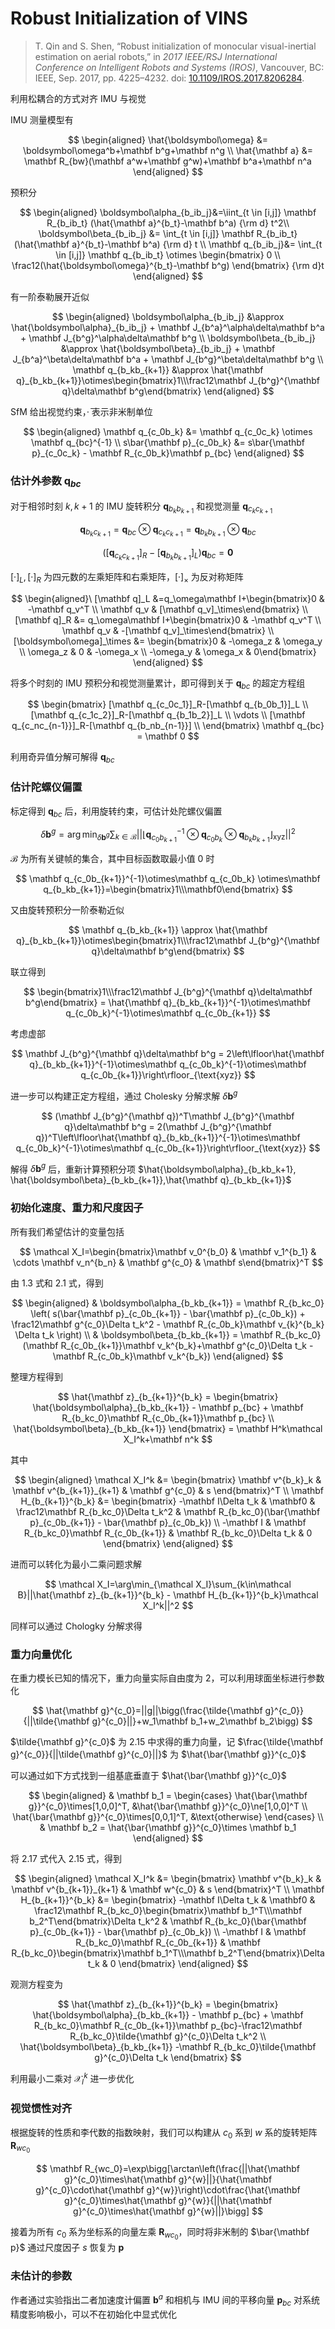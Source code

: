 # Robust Initialization of VINS

> T. Qin and S. Shen, “Robust initialization of monocular visual-inertial estimation on aerial robots,” in _2017 IEEE/RSJ International Conference on Intelligent Robots and Systems (IROS)_, Vancouver, BC: IEEE, Sep. 2017, pp. 4225–4232. doi: [10.1109/IROS.2017.8206284](https://doi.org/10.1109/IROS.2017.8206284).

利用松耦合的方式对齐 IMU 与视觉

<CenteredImg src="/img/blogs/vins-init/1.png" width="65%" />

IMU 测量模型有

$$
\begin{aligned}
\hat{\boldsymbol\omega} &= \boldsymbol\omega^b+\mathbf b^g+\mathbf n^g \\
\hat{\mathbf a} &= \mathbf R_{bw}(\mathbf a^w+\mathbf g^w)+\mathbf b^a+\mathbf n^a
\end{aligned}
$$

预积分

$$
\begin{aligned}
\boldsymbol\alpha_{b_ib_j}&=\iint_{t \in [i,j]} \mathbf R_{b_ib_t} (\hat{\mathbf a}^{b_t}-\mathbf b^a) {\rm d} t^2\\
\boldsymbol\beta_{b_ib_j} &= \int_{t \in [i,j]} \mathbf R_{b_ib_t} (\hat{\mathbf a}^{b_t}-\mathbf b^a) {\rm d} t \\
\mathbf q_{b_ib_j}&= \int_{t \in [i,j]} \mathbf q_{b_ib_t} \otimes \begin{bmatrix} 0 \\ \frac12(\hat{\boldsymbol\omega}^{b_t}-\mathbf b^g) \end{bmatrix} {\rm d}t
\end{aligned}
$$

有一阶泰勒展开近似

$$
\begin{aligned}
\boldsymbol\alpha_{b_ib_j} &\approx \hat{\boldsymbol\alpha}_{b_ib_j} + \mathbf J_{b^a}^\alpha\delta\mathbf b^a + \mathbf J_{b^g}^\alpha\delta\mathbf b^g \\
\boldsymbol\beta_{b_ib_j} &\approx \hat{\boldsymbol\beta}_{b_ib_j} + \mathbf J_{b^a}^\beta\delta\mathbf b^a + \mathbf J_{b^g}^\beta\delta\mathbf b^g \\
\mathbf q_{b_kb_{k+1}} &\approx \hat{\mathbf q}_{b_kb_{k+1}}\otimes\begin{bmatrix}1\\\frac12\mathbf J_{b^g}^{\mathbf q}\delta\mathbf b^g\end{bmatrix}
\end{aligned}
$$

SfM 给出视觉约束，$\bar ·$ 表示非米制单位

$$
\begin{aligned}
\mathbf q_{c_0b_k} &= \mathbf q_{c_0c_k} \otimes \mathbf q_{bc}^{-1} \\
s\bar{\mathbf p}_{c_0b_k} &= s\bar{\mathbf p}_{c_0c_k} - \mathbf R_{c_0b_k}\mathbf p_{bc}
\end{aligned}
$$

### 估计外参数 $\mathbf q_{bc}$

对于相邻时刻 $k,k+1$ 的 IMU 旋转积分 $\mathbf q_{b_kb_{k+1}}$ 和视觉测量 $\mathbf q_{c_kc_{k+1}}$

$$
\mathbf q_{b_kc_{k+1}}=\mathbf q_{bc}\otimes\mathbf q_{c_kc_{k+1}}=\mathbf q_{b_kb_{k+1}}\otimes\mathbf q_{bc}
$$

$$
\left([\mathbf q_{c_kc_{k+1}}]_R - [\mathbf q_{b_kb_{k+1}}]_L\right)\mathbf q_{bc}=\mathbf0
$$

$[·]_L, [·]_R$ 为四元数的左乘矩阵和右乘矩阵，$[·]_\times$ 为反对称矩阵

$$
\begin{aligned}\
[\mathbf q]_L &=q_\omega\mathbf I+\begin{bmatrix}0 & -\mathbf q_v^T \\ \mathbf q_v & [\mathbf q_v]_\times\end{bmatrix} \\
[\mathbf q]_R &= q_\omega\mathbf I+\begin{bmatrix}0 & -\mathbf q_v^T \\ \mathbf q_v & -[\mathbf q_v]_\times\end{bmatrix} \\
[\boldsymbol\omega]_\times &= \begin{bmatrix}0 & -\omega_z & \omega_y \\ \omega_z & 0 & -\omega_x \\ -\omega_y & \omega_x & 0\end{bmatrix}
\end{aligned}
$$

将多个时刻的 IMU 预积分和视觉测量累计，即可得到关于 $\mathbf q_{bc}$ 的超定方程组

$$
\begin{bmatrix}
[\mathbf q_{c_0c_1}]_R-[\mathbf q_{b_0b_1}]_L \\
[\mathbf q_{c_1c_2}]_R-[\mathbf q_{b_1b_2}]_L \\
\vdots \\
[\mathbf q_{c_nc_{n-1}}]_R-[\mathbf q_{b_nb_{n-1}}] \\
\end{bmatrix} \mathbf q_{bc} = \mathbf 0
$$

利用奇异值分解可解得 $\mathbf q_{bc}$

### 估计陀螺仪偏置

标定得到 $\mathbf q_{bc}$ 后，利用旋转约束，可估计处陀螺仪偏置

$$
\delta\mathbf b^g = \arg\min_{\delta\mathbf b^g}\sum_{k\in{\mathcal B}} \left|\left|\left\lfloor\mathbf q_{c_0b_{k+1}}^{-1}\otimes\mathbf q_{c_0b_k} \otimes\mathbf q_{b_kb_{k+1}} \right\rfloor_{\text{xyz}}\right|\right|^2
$$

$\mathcal B$ 为所有关键帧的集合，其中目标函数取最小值 $0$ 时

$$
\mathbf q_{c_0b_{k+1}}^{-1}\otimes\mathbf q_{c_0b_k} \otimes\mathbf q_{b_kb_{k+1}}=\begin{bmatrix}1\\\mathbf0\end{bmatrix}
$$

又由旋转预积分一阶泰勒近似

$$
\mathbf q_{b_kb_{k+1}} \approx \hat{\mathbf q}_{b_kb_{k+1}}\otimes\begin{bmatrix}1\\\frac12\mathbf J_{b^g}^{\mathbf q}\delta\mathbf b^g\end{bmatrix}
$$

联立得到

$$
\begin{bmatrix}1\\\frac12\mathbf J_{b^g}^{\mathbf q}\delta\mathbf b^g\end{bmatrix} = \hat{\mathbf q}_{b_kb_{k+1}}^{-1}\otimes\mathbf q_{c_0b_k}^{-1}\otimes\mathbf q_{c_0b_{k+1}}
$$

考虑虚部

$$
\mathbf J_{b^g}^{\mathbf q}\delta\mathbf b^g = 2\left\lfloor\hat{\mathbf q}_{b_kb_{k+1}}^{-1}\otimes\mathbf q_{c_0b_k}^{-1}\otimes\mathbf q_{c_0b_{k+1}}\right\rfloor_{\text{xyz}}
$$

进一步可以构建正定方程组，通过 Cholesky 分解求解 $\delta\mathbf b^g$

$$
(\mathbf J_{b^g}^{\mathbf q})^T\mathbf J_{b^g}^{\mathbf q}\delta\mathbf b^g = 2(\mathbf J_{b^g}^{\mathbf q})^T\left\lfloor\hat{\mathbf q}_{b_kb_{k+1}}^{-1}\otimes\mathbf q_{c_0b_k}^{-1}\otimes\mathbf q_{c_0b_{k+1}}\right\rfloor_{\text{xyz}}
$$

解得 $\delta\mathbf b^g$ 后，重新计算预积分项 $\hat{\boldsymbol\alpha}_{b_kb_k+1}, \hat{\boldsymbol\beta}_{b_kb_{k+1}},\hat{\mathbf q}_{b_kb_{k+1}}$

### 初始化速度、重力和尺度因子

所有我们希望估计的变量包括

$$
\mathcal X_I=\begin{bmatrix}\mathbf v_0^{b_0} & \mathbf v_1^{b_1} & \cdots \mathbf v_n^{b_n} & \mathbf g^{c_0} & \mathbf s\end{bmatrix}^T
$$

由 $1.3$ 式和 $2.1$ 式，得到

$$
\begin{aligned}
& \boldsymbol\alpha_{b_kb_{k+1}} = \mathbf R_{b_kc_0} \left( s(\bar{\mathbf p}_{c_0b_{k+1}} - \bar{\mathbf p}_{c_0b_k}) + \frac12\mathbf g^{c_0}\Delta t_k^2 - \mathbf R_{c_0b_k}\mathbf v_{k}^{b_k} \Delta t_k \right) \\
& \boldsymbol\beta_{b_kb_{k+1}} = \mathbf R_{b_kc_0} (\mathbf R_{c_0b_{k+1}}\mathbf v_k^{b_k}+\mathbf g^{c_0}\Delta t_k - \mathbf R_{c_0b_k}\mathbf v_k^{b_k})
\end{aligned}
$$

整理方程得到

$$
\hat{\mathbf z}_{b_{k+1}}^{b_k} = \begin{bmatrix} \hat{\boldsymbol\alpha}_{b_kb_{k+1}} - \mathbf p_{bc} + \mathbf R_{b_kc_0}\mathbf R_{c_0b_{k+1}}\mathbf p_{bc} \\ \hat{\boldsymbol\beta}_{b_kb_{k+1}} \end{bmatrix} = \mathbf H^k\mathcal X_I^k+\mathbf n^k
$$

其中

$$
\begin{aligned}
\mathcal X_I^k &= \begin{bmatrix} \mathbf v^{b_k}_k & \mathbf v^{b_{k+1}}_{k+1} & \mathbf g^{c_0} & s \end{bmatrix}^T \\
\mathbf H_{b_{k+1}}^{b_k} &= \begin{bmatrix} -\mathbf I\Delta t_k & \mathbf0 & \frac12\mathbf R_{b_kc_0}\Delta t_k^2 & \mathbf R_{b_kc_0}(\bar{\mathbf p}_{c_0b_{k+1}} - \bar{\mathbf p}_{c_0b_k}) \\ -\mathbf I & \mathbf R_{b_kc_0}\mathbf R_{c_0b_{k+1}} & \mathbf R_{b_kc_0}\Delta t_k & 0 \end{bmatrix}
\end{aligned}
$$

进而可以转化为最小二乘问题求解

$$
\mathcal X_I=\arg\min_{\mathcal X_I}\sum_{k\in\mathcal B}||\hat{\mathbf z}_{b_{k+1}}^{b_k} - \mathbf H_{b_{k+1}}^{b_k}\mathcal X_I^k||^2
$$

同样可以通过 Chologky 分解求得

### 重力向量优化

在重力模长已知的情况下，重力向量实际自由度为 $2$，可以利用球面坐标进行参数化

$$
\hat{\mathbf g}^{c_0}=||g||\bigg(\frac{\tilde{\mathbf g}^{c_0}}{||\tilde{\mathbf g}^{c_0}||}+w_1\mathbf b_1+w_2\mathbf b_2\bigg)
$$

$\tilde{\mathbf g}^{c_0}$ 为 $2.15$ 中求得的重力向量，记 $\frac{\tilde{\mathbf g}^{c_0}}{||\tilde{\mathbf g}^{c_0}||}$ 为 $\hat{\bar{\mathbf g}}^{c_0}$

<CenteredImg src="/img/blogs/vins-init/2.png" width="65%" />

可以通过如下方式找到一组基底垂直于 $\hat{\bar{\mathbf g}}^{c_0}$

$$
\begin{aligned}
& \mathbf b_1 = \begin{cases}
\hat{\bar{\mathbf g}}^{c_0}\times[1,0,0]^T, &\hat{\bar{\mathbf g}}^{c_0}\ne[1,0,0]^T \\
\hat{\bar{\mathbf g}}^{c_0}\times[0,0,1]^T, &\text{otherwise}
\end{cases} \\
& \mathbf b_2 = \hat{\bar{\mathbf g}}^{c_0}\times \mathbf b_1
\end{aligned}
$$

将 $2.17$ 式代入 $2.15$ 式，得到

$$
\begin{aligned}
\mathcal X_I^k &= \begin{bmatrix} \mathbf v^{b_k}_k & \mathbf v^{b_{k+1}}_{k+1} & \mathbf w^{c_0} & s \end{bmatrix}^T \\
\mathbf H_{b_{k+1}}^{b_k} &= \begin{bmatrix} -\mathbf I\Delta t_k & \mathbf0 & \frac12\mathbf R_{b_kc_0}\begin{bmatrix}\mathbf b_1^T\\\mathbf b_2^T\end{bmatrix}\Delta t_k^2 & \mathbf R_{b_kc_0}(\bar{\mathbf p}_{c_0b_{k+1}} - \bar{\mathbf p}_{c_0b_k}) \\ -\mathbf I & \mathbf R_{b_kc_0}\mathbf R_{c_0b_{k+1}} & \mathbf R_{b_kc_0}\begin{bmatrix}\mathbf b_1^T\\\mathbf b_2^T\end{bmatrix}\Delta t_k & 0 \end{bmatrix}
\end{aligned}
$$

观测方程变为

$$
\hat{\mathbf z}_{b_{k+1}}^{b_k} = \begin{bmatrix} \hat{\boldsymbol\alpha}_{b_kb_{k+1}} - \mathbf p_{bc} + \mathbf R_{b_kc_0}\mathbf R_{c_0b_{k+1}}\mathbf p_{bc}-\frac12\mathbf R_{b_kc_0}\tilde{\mathbf g}^{c_0}\Delta t_k^2 \\ \hat{\boldsymbol\beta}_{b_kb_{k+1}} -\mathbf R_{b_kc_0}\tilde{\mathbf g}^{c_0}\Delta t_k \end{bmatrix}
$$

利用最小二乘对 $\mathcal X_I^k$ 进一步优化

### 视觉惯性对齐

根据旋转的性质和李代数的指数映射，我们可以构建从 $c_0$ 系到 $w$ 系的旋转矩阵 $\mathbf R_{wc_0}$

$$
\mathbf R_{wc_0}=\exp\bigg[\arctan\left(\frac{||\hat{\mathbf g}^{c_0}\times\hat{\mathbf g}^{w}||}{\hat{\mathbf g}^{c_0}\cdot\hat{\mathbf g}^{w}}\right)\cdot\frac{\hat{\mathbf g}^{c_0}\times\hat{\mathbf g}^{w}}{||\hat{\mathbf g}^{c_0}\times\hat{\mathbf g}^{w}||}\bigg]
$$

接着为所有 $c_0$ 系为坐标系的向量左乘 $\mathbf R_{wc_0}$，同时将非米制的 $\bar{\mathbf p}$ 通过尺度因子 $s$ 恢复为 $\mathbf p$

### 未估计的参数

作者通过实验指出二者加速度计偏置 $\mathbf b^a$ 和相机与 IMU 间的平移向量 $\mathbf p_{bc}$ 对系统精度影响极小，可以不在初始化中显式优化

<CenteredImg src="/img/blogs/vins-init/3.png" width="65%" />
